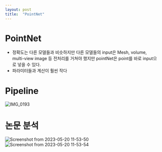 ```yaml
---
layout: post
title:  "PointNet"
---
```


# PointNet

- 정확도는 다른 모델들과 비슷하지만 다른 모델들의 input은 Mesh, volume, multi-view image 등 전처리를 거쳐야 했지만 pointNet은 point를 바로 input으로 넣을 수 있다.
- 파라미터들과 계산이 훨씬 작다

# Pipeline

![IMG_0193](https://github.com/johook/Codingtest/assets/116954375/f7a3cf48-d83c-4df9-9672-e6236c7e419c)

# 논문 분석
![Screenshot from 2023-05-20 11-53-50](https://github.com/johook/Codingtest/assets/116954375/de9d5ff1-b3aa-4808-95e1-02127b7ba336)
![Screenshot from 2023-05-20 11-53-54](https://github.com/johook/Codingtest/assets/116954375/7537fecf-55d7-4bed-a24d-53ec63a168c9)
